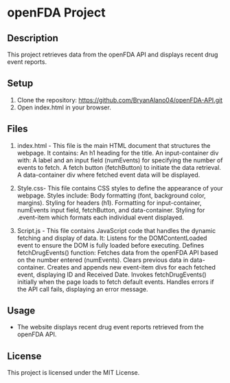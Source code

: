 # openFDA Project

## Description
This project retrieves data from the openFDA API and displays recent drug event reports.

## Setup
1. Clone the repository: https://github.com/BryanAlano04/openFDA-API.git
2. Open index.html in your browser.

## Files
1. index.html - This file is the main HTML document that structures the webpage.
It contains:
	An h1 heading for the title.
	An input-container div with:
	A label and an input field (numEvents) for specifying the number of events to fetch.
	A fetch button (fetchButton) to initiate the data retrieval.
	A data-container div where fetched event data will be displayed.
2. Style.css- This file contains CSS styles to define the appearance of your webpage.
Styles include:
	Body formatting (font, background color, margins).
	Styling for headers (h1).
	Formatting for input-container, numEvents input field, fetchButton, and data-container.
	Styling for .event-item which formats each individual event displayed.

3. Script.js - This file contains JavaScript code that handles the dynamic fetching and display of data.
It:
	Listens for the DOMContentLoaded event to ensure the DOM is fully loaded before executing.
	Defines fetchDrugEvents() function:
	Fetches data from the openFDA API based on the number entered (numEvents).
	Clears previous data in data-container.
	Creates and appends new event-item divs for each fetched event, displaying ID and Received Date.
	Invokes fetchDrugEvents() initially when the page loads to fetch default events.
	Handles errors if the API call fails, displaying an error message.

## Usage
- The website displays recent drug event reports retrieved from the openFDA API.

## License
This project is licensed under the MIT License.
